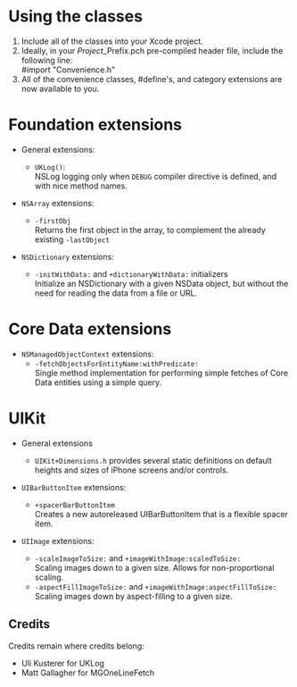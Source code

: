 Using the classes
=================
1. Include all of the classes into your Xcode project.
2. Ideally, in your *Project*_Prefix.pch pre-compiled header file, include
   the following line:  
       #import "Convenience.h"
3. All of the convenience classes, #define's, and category extensions are now
   available to you.

Foundation extensions
=====================
* General extensions:
  - `UKLog()`:  
    NSLog logging only when `DEBUG` compiler directive is defined, and with nice
    method names.
  
* `NSArray` extensions:
  - `-firstObj`  
    Returns the first object in the array, to complement the already existing
    `-lastObject`
  
* `NSDictionary` extensions:
  - `-initWithData:` and `+dictionaryWithData:` initializers  
    Initialize an NSDictionary with a given NSData object, but without the need
    for reading the data from a file or URL.

Core Data extensions
====================
* `NSManagedObjectContext` extensions:
  - `-fetchObjectsForEntityName:withPredicate:`  
    Single method implementation for performing simple fetches of Core Data
    entities using a simple query.

UIKit
=====
* General extensions
  - `UIKit+Dimensions.h` provides several static definitions on default heights
    and sizes of iPhone screens and/or controls.

* `UIBarButtonItem` extensions:
  - `+spacerBarButtonItem`  
    Creates a new autoreleased UIBarButtonItem that is a flexible spacer item.

* `UIImage` extensions:
  - `-scaleImageToSize:` and `+imageWithImage:scaledToSize:`  
    Scaling images down to a given size. Allows for non-proportional scaling.
  - `-aspectFillImageToSize:` and `+imageWithImage:aspectFillToSize:`  
    Scaling images down by aspect-filling to a given size.

Credits
-------
Credits remain where credits belong:

* Uli Kusterer for UKLog
* Matt Gallagher for MGOneLineFetch
